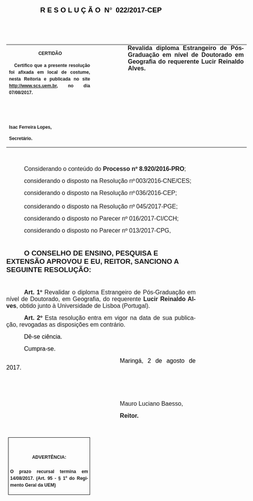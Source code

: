 <body lang=PT-BR link=blue vlink=purple>

<div class=WordSection1>

<p class=MsoNormal align=center style='text-align:center'><b><span
style='font-size:14.0pt;font-family:"Arial","sans-serif";color:black'>R E S O L
U Ç Ã O  N</span></b><b><span style='font-size:14.0pt;font-family:Symbol;
color:black'>°  </span></b><b><span style='font-size:14.0pt;font-family:"Arial","sans-serif";
color:black'>022/2017-CEP</span></b></p>

<p class=MsoNormal align=center style='text-align:center'><b><span
style='font-size:14.0pt;color:black'>&nbsp;</span></b></p>

<p class=MsoNormal style='text-align:justify'><span style='font-size:8.0pt;
color:black'>&nbsp;</span></p>

<table class=MsoNormalTable border=0 cellspacing=0 cellpadding=0 width=640
 style='width:480.3pt;border-collapse:collapse'>
 <tr>
  <td width=225 valign=top style='width:168.45pt;padding:0cm 5.4pt 0cm 5.4pt'>
  <p class=MsoNormal align=center style='text-align:center;layout-grid-mode:
  char'><b><span style='font-size:9.0pt;font-family:"Arial","sans-serif"'>&nbsp;</span></b><b><span
  style='font-size:9.0pt;font-family:"Arial","sans-serif"'>CERTIDÃO</span></b></p>
  <p class=MsoNormal style='text-align:justify;line-height:150%'><b><span
  style='font-size:9.0pt;line-height:150%;font-family:"Arial","sans-serif"'>  
  Certifico que a presente resolução foi afixada em local de costume, nesta
  Reitoria e publicada no site<span style='color:blue'> </span><a
  href="http://www.scs.uem.br/"><span style='text-decoration:none'>http://www.scs.uem.br</span></a>,
  no dia</span></b><b><span style='font-size:9.0pt;line-height:150%;font-family:
  "Arial","sans-serif"'> 07/08/2017.</span></b></p>
  <p class=MsoNormal><b><span style='font-size:9.0pt;font-family:"Arial","sans-serif"'>&nbsp;</span></b></p>
  <p class=MsoNormal><b><span style='font-size:9.0pt;font-family:"Arial","sans-serif"'>&nbsp;</span></b></p>
  <p class=MsoNormal><b><span style='font-size:9.0pt;font-family:"Arial","sans-serif"'>Isac
  Ferreira Lopes,</span></b></p>
  <p class=MsoNormal><b><span style='font-size:9.0pt;font-family:"Arial","sans-serif"'>Secretário.</span></b></p>
  </td>
  <td width=79 valign=top style='width:58.95pt;padding:0cm 5.4pt 0cm 5.4pt'>
  <p class=MsoNormal style='margin-right:-5.4pt'><b><span style='font-size:
  12.0pt;font-family:"Arial","sans-serif"'>&nbsp;</span></b></p>
  </td>
  <td width=337 valign=top style='width:252.9pt;padding:0cm 5.4pt 0cm 5.4pt'>
  <p class=MsoNormal style='margin-top:0cm;margin-right:.8pt;margin-bottom:
  0cm;margin-left:.6pt;margin-bottom:.0001pt;text-align:justify;text-indent:
  -.6pt'><b><span style='font-size:12.0pt;font-family:"Arial","sans-serif"'>Revalida
  diploma Estrangeiro de Pós-Graduação em nível de Doutorado em Geografia do requerente
  Lucir Reinaldo Alves.</span></b></p>
  </td>
 </tr>
</table>

<p class=MsoNormal style='margin-bottom:4.0pt;text-align:justify;text-indent:
35.4pt'><span style='font-size:12.0pt;font-family:"Arial","sans-serif"'>&nbsp;</span></p>

<p class=MsoNormal style='margin-bottom:3.0pt;text-align:justify;text-indent:
35.45pt'><span style='font-size:12.0pt;font-family:"Arial","sans-serif"'>Considerando
o conteúdo do <b>Processo nº 8.920/2016-PRO</b>;</span></p>

<p class=MsoNormal style='margin-bottom:3.0pt;text-align:justify;text-indent:
35.45pt'><span style='font-size:12.0pt;font-family:"Arial","sans-serif"'>considerando
o disposto na Resolução nº</span><span style='font-size:7.0pt;font-family:"Arial","sans-serif"'>
</span><span style='font-size:12.0pt;font-family:"Arial","sans-serif"'>003/2016-CNE/CES;</span></p>

<p class=MsoNormal style='margin-bottom:3.0pt;text-align:justify;text-indent:
35.45pt'><span style='font-size:12.0pt;font-family:"Arial","sans-serif"'>considerando
o disposto na Resolução nº</span><span style='font-size:7.0pt;font-family:"Arial","sans-serif"'>
</span><span style='font-size:12.0pt;font-family:"Arial","sans-serif"'>036/2016-CEP;</span></p>

<p class=MsoNormal style='margin-bottom:3.0pt;text-align:justify;text-indent:
35.45pt'><span style='font-size:12.0pt;font-family:"Arial","sans-serif"'>considerando
o disposto na Resolução nº<sup> </sup>045/2017-PGE;</span></p>

<p class=MsoNormal style='margin-bottom:3.0pt;text-align:justify;text-indent:
35.45pt'><span style='font-size:12.0pt;font-family:"Arial","sans-serif"'>considerando
o disposto no Parecer nº 016/2017-CI/CCH;</span></p>

<p class=MsoNormal style='margin-bottom:3.0pt;text-align:justify;text-indent:
35.45pt'><span style='font-size:12.0pt;font-family:"Arial","sans-serif"'>considerando
o disposto no Parecer nº 013/2017-CPG,</span></p>

<p class=MsoNormal style='margin-bottom:3.0pt;text-align:justify;text-indent:
35.45pt'><span style='font-size:8.0pt;font-family:"Arial","sans-serif"'>&nbsp;</span></p>

<p class=MsoBodyTextIndent style='text-indent:35.4pt'><b><span lang=X-NONE
style='font-size:14.0pt;font-family:"Arial","sans-serif"'>O CONSELHO DE ENSINO,
PESQUISA E EXTENSÃO APROVOU E EU, REITOR, SANCIONO A SEGUINTE RESOLUÇÃO:</span></b></p>

<p class=MsoBodyTextIndent style='text-indent:0cm'><b><span lang=X-NONE
style='font-size:8.0pt;font-family:"Arial","sans-serif"'>&nbsp;</span></b></p>

<p class=MsoNormal style='margin-bottom:6.0pt;text-align:justify;text-indent:
35.45pt;text-autospace:ideograph-other'><b><span style='font-size:12.0pt;
font-family:"Arial","sans-serif"'>Art. 1º </span></b><span style='font-size:
12.0pt;font-family:"Arial","sans-serif"'>R</span><span style='font-size:12.0pt;
font-family:"Arial","sans-serif"'>evalidar o diploma Estrangeiro de Pós-Graduação
em nível de Doutorado, em Geografia, do requerente <b>Lucir Reinaldo Alves</b>,
obtido junto à Universidade de Lisboa (Portugal).</span></p>

<p class=MsoNormal style='text-align:justify;text-indent:35.45pt'><b><span
style='font-size:12.0pt;font-family:"Arial","sans-serif"'>Art. 2º </span></b><span
style='font-size:12.0pt;font-family:"Arial","sans-serif"'>Esta resolução entra
em vigor na data de sua publicação, revogadas as disposições em contrário.</span></p>

<p class=MsoNormal style='text-align:justify;text-indent:35.45pt'><span
style='font-size:12.0pt;font-family:"Arial","sans-serif";color:black'>Dê-se
ciência.</span></p>

<p class=MsoNormal style='text-align:justify;text-indent:35.45pt'><span
style='font-size:12.0pt;font-family:"Arial","sans-serif";color:black'>Cumpra-se.</span></p>

<p class=MsoNormal style='text-align:justify;text-indent:8.0cm'><span
style='font-size:12.0pt;font-family:"Arial","sans-serif";color:black'>Maringá, 2
de agosto de 2017.</span></p>

<p class=MsoNormal style='text-align:justify;text-indent:8.0cm'><span
style='font-size:12.0pt;font-family:"Arial","sans-serif"'>&nbsp;</span></p>

<p class=MsoNormal style='text-align:justify;text-indent:8.0cm'><span
style='font-size:12.0pt;font-family:"Arial","sans-serif"'>&nbsp;</span></p>

<p class=MsoNormal style='text-align:justify;text-indent:8.0cm'><span
style='font-size:12.0pt;font-family:"Arial","sans-serif"'>Mauro Luciano Baesso</span><span
style='font-size:12.0pt;font-family:"Arial","sans-serif"'>,</span></p>

<p class=MsoNormal style='text-align:justify;text-indent:8.0cm'><b><span
style='font-size:12.0pt;font-family:"Arial","sans-serif"'>Reitor.</span></b></p>

<p class=MsoNormal style='text-align:justify;text-indent:8.0cm'><b><span
style='font-size:12.0pt;font-family:"Arial","sans-serif"'>&nbsp;</span></b></p>

<table class=MsoNormalTable border=1 cellspacing=0 cellpadding=0
 style='margin-left:3.5pt;border-collapse:collapse;border:none'>
 <tr>
  <td width=207 valign=top style='width:155.6pt;border:solid windowtext 1.0pt;
  padding:0cm 3.5pt 0cm 3.5pt'>
  <h1 align=center style='text-align:center'><b><span style='font-size:9.0pt;
  font-family:"Arial","sans-serif"'>ADVERTÊNCIA:</span></b></h1>
  <p class=MsoNormal style='text-align:justify;line-height:150%'><b><span
  style='font-size:9.0pt;line-height:150%;font-family:"Arial","sans-serif"'>O
  prazo recursal termina em 14/08/2017. (Art. 95 - § 1º do Regimento Geral da
  UEM)</span></b></p>
  </td>
 </tr>
</table>

<p class=MsoNormal align=right style='text-align:right'><b><span
style='font-size:12.0pt;font-family:"Arial","sans-serif";color:black'>&nbsp;</span></b></p>

</div>

</body>
